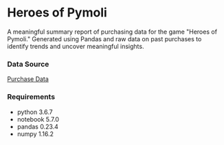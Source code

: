 # Heroes of Pymoli

A meaningful summary report of purchasing data for the game "Heroes of Pymoli." Generated using Pandas and raw data on past purchases to identify trends and uncover meaningful insights. 

### Data Source

[Purchase Data](Resources/purchase_data.csv "Purchase Data")

### Requirements

* python 3.6.7
* notebook 5.7.0
* pandas 0.23.4
* numpy 1.16.2